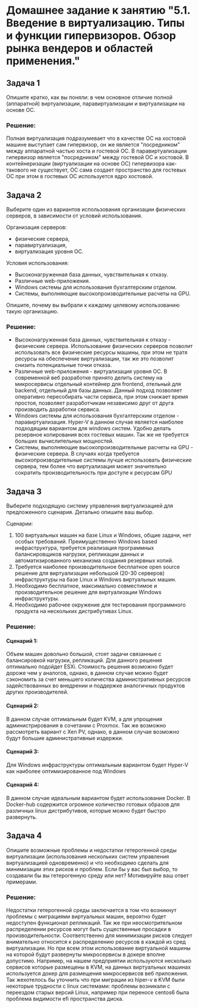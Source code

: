 # Домашнее задание к занятию "5.1. Введение в виртуализацию. Типы и функции гипервизоров. Обзор рынка вендеров и областей применения."

## Задача 1
Опишите кратко, как вы поняли: в чем основное отличие полной (аппаратной) виртуализации, паравиртуализации и 
виртуализации на основе ОС.

### Решение:
Полная виртуализация подразумевает что в качестве ОС на хостовой машине выступает сам гипервизор, он же является
"посредником" между аппаратной частью хоста и гостевой ОС. В паравиртуализации гипервизор является "посредником" между
гостевой ОС и хостовой. В контейнеризации (виртуализации на основе ОС) гипервизора как-такового не существует, ОС сама 
создает пространство для гостевых ОС при этом в гостевых ОС используется ядро хостовой.

## Задача 2
Выберите один из вариантов использования организации физических серверов, в зависимости от условий использования.

Организация серверов:

* физические сервера,
* паравиртуализация,
* виртуализация уровня ОС.

Условия использования:

* Высоконагруженная база данных, чувствительная к отказу.
* Различные web-приложения.
* Windows системы для использования бухгалтерским отделом.
* Системы, выполняющие высокопроизводительные расчеты на GPU.

Опишите, почему вы выбрали к каждому целевому использованию такую организацию.

### Решение:
* Высоконагруженная база данных, чувствительная к отказу - физические сервера. Использование физических серверов 
позволит использовать все физические ресурсы машины, при этом не тратя ресурсы на обеспечение виртуализации, так же 
это позволит снизить потенциальные точки отказа. 
* Различные web-приложения - виртуализация уровня ОС. В современной веб разработке принято делить систему на 
микросервисы отдельный контейнер для frontend, отельный для backend, отдельный для базы данных. Данный подход позволяет
оперативно пересобирать части сервиса, при этом снижает время простоя, позволяет разработчикам независимо друг от друга
производить доработки сервиса.
* Windows системы для использования бухгалтерским отделом - паравиртуализация. Hyper-V в данном случае является наиболее
подходящим вариантом для windows систем. Удобно делать резервное копирования всех гостевых машин. Так же не требуется 
больших вычислительных мощностей.
* Системы, выполняющие высокопроизводительные расчеты на GPU - физические сервера. В случаях когда требуется
высокопроизводительные системы лучше использовать физические сервера, тем более что виртуализация может значительно
сократить производительность при доступе к ресурсам GPU

## Задача 3
Выберите подходящую систему управления виртуализацией для предложенного сценария. Детально опишите ваш выбор.

Сценарии:
1. 100 виртуальных машин на базе Linux и Windows, общие задачи, нет особых требований. Преимущественно Windows based 
инфраструктура, требуется реализация программных балансировщиков нагрузки, репликации данных и автоматизированного 
механизма создания резервных копий.
2. Требуется наиболее производительное бесплатное open source решение для виртуализации небольшой (20-30 серверов) 
инфраструктуры на базе Linux и Windows виртуальных машин.
3. Необходимо бесплатное, максимально совместимое и производительное решение для виртуализации Windows инфраструктуры.
4. Необходимо рабочее окружение для тестирования программного продукта на нескольких дистрибутивах Linux.

### Решение:
#### Сценарий 1:
Объем машин довольно большой, стоят задачи связанные с балансировкой нагрузки, репликаций. Для данного решения 
оптимально подойдет ESXi. Стоимость решения возможно будет дороже чем у аналогов, однако, в данном случае можно будет
сэкономить за счет меньшего количества административных ресурсов задействованных во внедрении и поддержке аналогичных
продуктов других производителей.

#### Сценарий 2:
В данном случае оптимальным будет KVM, а для упрощения администрирования в сочетании с Proxmox. Так же возможно
рассмотреть вариант с Xen PV, однако, в данном случае возможно будут большие административные издержки.

#### Сценарий 3:
Для Windows инфраструктуры оптимальным вариантом будет Hyper-V как наиболее оптимизированное под Windows

#### Сценарий 4:
В данном случае идеальным вариантом будет использование Docker. В Docker-hub содержится огромное количество готовых
образов для различных linux дистрибутивов, которые можно будет быстро развернуть.

## Задача 4
Опишите возможные проблемы и недостатки гетерогенной среды виртуализации (использования нескольких систем управления 
виртуализацией одновременно) и что необходимо сделать для минимизации этих рисков и проблем. Если бы у вас был выбор, 
то создавали бы вы гетерогенную среду или нет? Мотивируйте ваш ответ примерами.

### Решение:
Недостатки гетерогенной среды заключается в том что возникнут проблемы с миграциями виртуальных машин, вероятно будет
недоступен функционал репликаций. Так же при неосмотрительном распределении ресурсов могут быть существенные просадки в
производительности. Соответственно для минимизации рисков следует внимательно относится к распределению ресурсов в
каждой из сред виртуализации. Но при всем этом использование виртуальной машины на которой будут развернуты 
микросервисы в докере вполне допустимо. Например, на нашем предприятии используются несколько сервисов которые 
размещены в KVM, на данных виртуальных машинах используется докер для размещения микросервисов веб приложения. Так жехотелось бы уточнить что при миграции из hiper-v в KVM были некоторые трудности с linux системами: проблемы возникали с переездом старых версий Linux, например при переносе centos6 была проблема видимости efi пространства диска.
